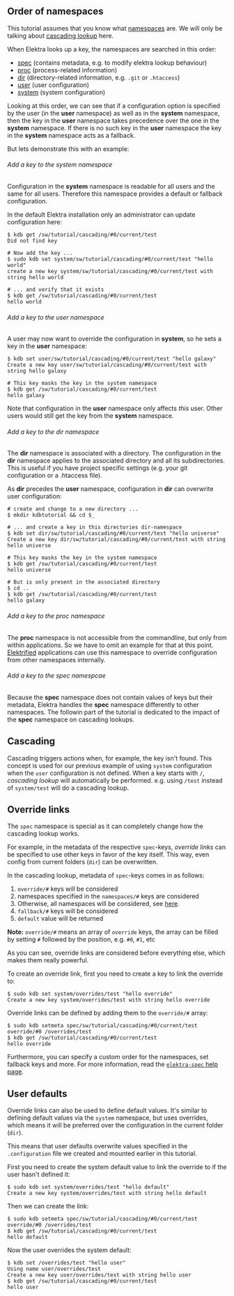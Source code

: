 ## Order of namespaces ##

This tutorial assumes that you know what [namespaces](/doc/tutorials/namespaces.md) are. We will only be talking about [cascading lookup](/doc/help/elektra-cascading.md) here.

When Elektra looks up a key, the namespaces are searched in this order:

 * [spec](https://github.com/ElektraInitiative/libelektra/blob/master/doc/help/elektra-namespaces.md#spec) (contains metadata, e.g. to modify elektra lookup behaviour)
 * [proc](https://github.com/ElektraInitiative/libelektra/blob/master/doc/help/elektra-namespaces.md#proc) (process-related information)
 * [dir](https://github.com/ElektraInitiative/libelektra/blob/master/doc/help/elektra-namespaces.md#dir) (directory-related information, e.g. `.git` or `.htaccess`)
 * [user](https://github.com/ElektraInitiative/libelektra/blob/master/doc/help/elektra-namespaces.md#user) (user configuration)
 * [system](https://github.com/ElektraInitiative/libelektra/blob/master/doc/help/elektra-namespaces.md#system) (system configuration)

Looking at this order, we can see that if a configuration option is specified by the user (in the **user** namespace) as well as in the **system** namespace, then the key in the **user** namespace takes precedence over the one in the **system** namespace. If there is no such key in the **user** namespace the key in the **system** namespace acts as a fallback.

But lets demonstrate this with an example:

###### Add a key to the system namespace ######
Configuration in the **system** namespace is readable for all users and the same for all users. Therefore this namespace provides a default or fallback configuration.

In the default Elektra installation only an administrator can update configuration here:
```
$ kdb get /sw/tutorial/cascading/#0/current/test
Did not find key

# Now add the key ...
$ sudo kdb set system/sw/tutorial/cascading/#0/current/test "hello world"
create a new key system/sw/tutorial/cascading/#0/current/test with string hello world

# ... and verify that it exists
$ kdb get /sw/tutorial/cascading/#0/current/test
hello world
```

###### Add a key to the user namespace ######
A user may now want to override the configuration in **system**, so he sets a key in the **user** namespace:

```
$ kdb set user/sw/tutorial/cascading/#0/current/test "hello galaxy"
Create a new key user/sw/tutorial/cascading/#0/current/test with string hello galaxy

# This key masks the key in the system namespace
$ kdb get /sw/tutorial/cascading/#0/current/test
hello galaxy
```
Note that configuration in the **user** namespace only affects _this_ user. Other users would still get the key from the **system** namespace.

###### Add a key to the dir namespace ######
The **dir** namespace is associated with a directory. The configuration in the **dir** namespace applies to the associated directory and all its subdirectories.
This is useful if you have project specific settings (e.g. your git configuration or a .htaccess file).

As **dir** precedes the **user** namespace, configuration in **dir** can overwrite user configuration:

```
# create and change to a new directory ...
$ mkdir kdbtutorial && cd $_

# ... and create a key in this directories dir-namespace
$ kdb set dir/sw/tutorial/cascading/#0/current/test "hello universe"
Create a new key dir/sw/tutorial/cascading/#0/current/test with string hello universe

# This key masks the key in the system namespace
$ kdb get /sw/tutorial/cascading/#0/current/test
hello universe

# But is only present in the associated directory
$ cd ..
$ kdb get /sw/tutorial/cascading/#0/current/test
hello galaxy
```

###### Add a key to the proc namespace ######
The **proc** namespace is not accessible from the commandline, but only from within applications. So we have to omit an example for that at this point.
[Elektrified](/doc/help/elektra-glossary.md) applications can use this namespace to override configuration from other namespaces internally.

###### Add a key to the spec namespcae ######
Because the **spec** namespace does not contain values of keys but their metadata, Elektra handles the **spec** namespace differently to other namespaces. The followin part of the tutorial is dedicated to the impact of the **spec** namespace on cascading lookups.

## Cascading ##

Cascading triggers actions when, for example, the key isn't found.
This concept is used for our previous example of using `system` configuration
when the `user` configuration is not defined. When a key starts with `/`,
*cascading lookup* will automatically be performed. e.g. using `/test` instead
of `system/test` will do a cascading lookup.


## Override links ##

The `spec` namespace is special as it can completely change how the cascading
lookup works.

For example, in the metadata of the respective `spec`-keys, *override links*
can be specified to use other keys in favor of the key itself. This way, even
config from current folders (`dir`) can be overwritten.

In the cascading lookup, metadata of `spec`-keys comes in as follows:

 1. `override/#` keys will be considered
 2. namespaces specified in the `namespaces/#` keys are considered
 3. Otherwise, all namespaces will be considered, see [here](/doc/help/elektra-namespaces.md).
 4. `fallback/#` keys will be considered
 5. `default` value will be returned

**Note:** `override/#` means an array of `override` keys, the array can be filled by
          setting `#` followed by the position, e.g. `#0`, `#1`, etc

As you can see, override links are considered before everything else, which
makes them really powerful.

To create an override link, first you need to create a key to link the override
to:

```
$ sudo kdb set system/overrides/test "hello override"
Create a new key system/overrides/test with string hello override
```

Override links can be defined by adding them to the `override/#` array:

```
$ sudo kdb setmeta spec/sw/tutorial/cascading/#0/current/test override/#0 /overrides/test
$ kdb get /sw/tutorial/cascading/#0/current/test
hello override
```

Furthermore, you can specify a custom order for the namespaces, set fallback
keys and more. For more information, read the [`elektra-spec` help page](/doc/help/elektra-spec.md).


## User defaults ##

Override links can also be used to define default values. It's similar to
defining default values via the `system` namespace, but uses overrides, which
means it will be preferred over the configuration in the current folder (`dir`).

This means that user defaults overwrite values specified in the `.configuration`
file we created and mounted earlier in this tutorial.

First you need to create the system default value to link the override to if the
user hasn't defined it:

```
$ sudo kdb set system/overrides/test "hello default"
Create a new key system/overrides/test with string hello default
```

Then we can create the link:

```
$ sudo kdb setmeta spec/sw/tutorial/cascading/#0/current/test override/#0 /overrides/test
$ kdb get /sw/tutorial/cascading/#0/current/test
hello default
```

Now the user overrides the system default:

```
$ kdb set /overrides/test "hello user"
Using name user/overrides/test
Create a new key user/overrides/test with string hello user
$ kdb get /sw/tutorial/cascading/#0/current/test
hello user
```

